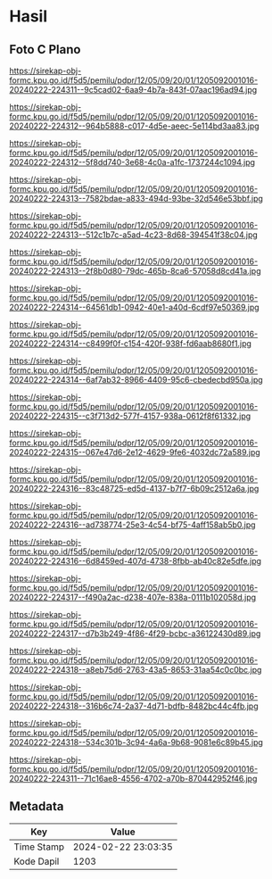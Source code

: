 # Hasil

## Foto C Plano

https://sirekap-obj-formc.kpu.go.id/f5d5/pemilu/pdpr/12/05/09/20/01/1205092001016-20240222-224311--9c5cad02-6aa9-4b7a-843f-07aac196ad94.jpg

https://sirekap-obj-formc.kpu.go.id/f5d5/pemilu/pdpr/12/05/09/20/01/1205092001016-20240222-224312--964b5888-c017-4d5e-aeec-5e114bd3aa83.jpg

https://sirekap-obj-formc.kpu.go.id/f5d5/pemilu/pdpr/12/05/09/20/01/1205092001016-20240222-224312--5f8dd740-3e68-4c0a-a1fc-1737244c1094.jpg

https://sirekap-obj-formc.kpu.go.id/f5d5/pemilu/pdpr/12/05/09/20/01/1205092001016-20240222-224313--7582bdae-a833-494d-93be-32d546e53bbf.jpg

https://sirekap-obj-formc.kpu.go.id/f5d5/pemilu/pdpr/12/05/09/20/01/1205092001016-20240222-224313--512c1b7c-a5ad-4c23-8d68-394541f38c04.jpg

https://sirekap-obj-formc.kpu.go.id/f5d5/pemilu/pdpr/12/05/09/20/01/1205092001016-20240222-224313--2f8b0d80-79dc-465b-8ca6-57058d8cd41a.jpg

https://sirekap-obj-formc.kpu.go.id/f5d5/pemilu/pdpr/12/05/09/20/01/1205092001016-20240222-224314--64561db1-0942-40e1-a40d-6cdf97e50369.jpg

https://sirekap-obj-formc.kpu.go.id/f5d5/pemilu/pdpr/12/05/09/20/01/1205092001016-20240222-224314--c8499f0f-c154-420f-938f-fd6aab8680f1.jpg

https://sirekap-obj-formc.kpu.go.id/f5d5/pemilu/pdpr/12/05/09/20/01/1205092001016-20240222-224314--6af7ab32-8966-4409-95c6-cbedecbd950a.jpg

https://sirekap-obj-formc.kpu.go.id/f5d5/pemilu/pdpr/12/05/09/20/01/1205092001016-20240222-224315--c3f713d2-577f-4157-938a-0612f8f61332.jpg

https://sirekap-obj-formc.kpu.go.id/f5d5/pemilu/pdpr/12/05/09/20/01/1205092001016-20240222-224315--067e47d6-2e12-4629-9fe6-4032dc72a589.jpg

https://sirekap-obj-formc.kpu.go.id/f5d5/pemilu/pdpr/12/05/09/20/01/1205092001016-20240222-224316--83c48725-ed5d-4137-b7f7-6b09c2512a6a.jpg

https://sirekap-obj-formc.kpu.go.id/f5d5/pemilu/pdpr/12/05/09/20/01/1205092001016-20240222-224316--ad738774-25e3-4c54-bf75-4aff158ab5b0.jpg

https://sirekap-obj-formc.kpu.go.id/f5d5/pemilu/pdpr/12/05/09/20/01/1205092001016-20240222-224316--6d8459ed-407d-4738-8fbb-ab40c82e5dfe.jpg

https://sirekap-obj-formc.kpu.go.id/f5d5/pemilu/pdpr/12/05/09/20/01/1205092001016-20240222-224317--f490a2ac-d238-407e-838a-0111b102058d.jpg

https://sirekap-obj-formc.kpu.go.id/f5d5/pemilu/pdpr/12/05/09/20/01/1205092001016-20240222-224317--d7b3b249-4f86-4f29-bcbc-a36122430d89.jpg

https://sirekap-obj-formc.kpu.go.id/f5d5/pemilu/pdpr/12/05/09/20/01/1205092001016-20240222-224318--a8eb75d6-2763-43a5-8653-31aa54c0c0bc.jpg

https://sirekap-obj-formc.kpu.go.id/f5d5/pemilu/pdpr/12/05/09/20/01/1205092001016-20240222-224318--316b6c74-2a37-4d71-bdfb-8482bc44c4fb.jpg

https://sirekap-obj-formc.kpu.go.id/f5d5/pemilu/pdpr/12/05/09/20/01/1205092001016-20240222-224318--534c301b-3c94-4a6a-9b68-9081e6c89b45.jpg

https://sirekap-obj-formc.kpu.go.id/f5d5/pemilu/pdpr/12/05/09/20/01/1205092001016-20240222-224311--71c16ae8-4556-4702-a70b-870442952f46.jpg


## Metadata

| Key        | Value               |
| ---------- | ------------------- |
| Time Stamp | 2024-02-22 23:03:35 |
| Kode Dapil | 1203                |



